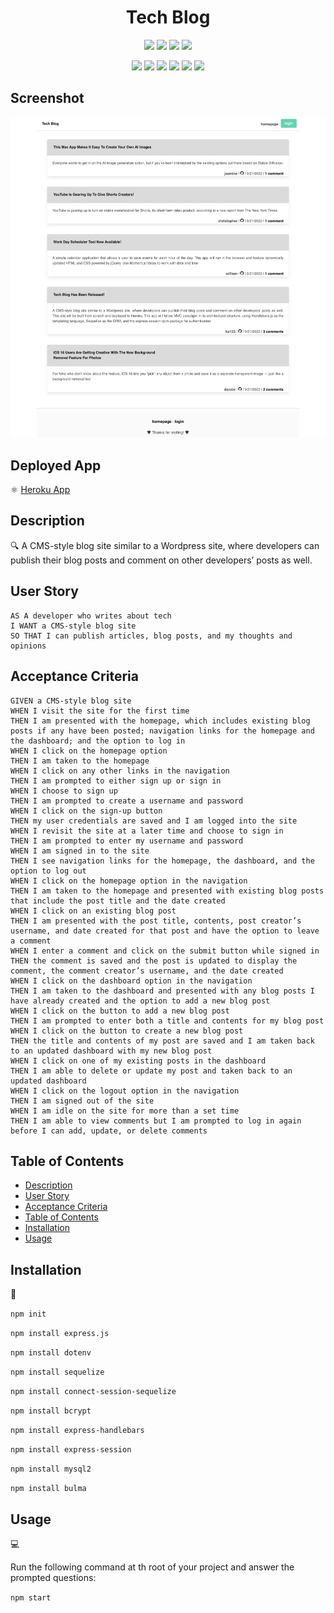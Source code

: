 <h1 align="center">Tech Blog</h1>
   
  
<p align="center">
    <img src="https://img.shields.io/github/repo-size/nguyendinhkhanhha296/mvc-tech-blog" />
    <img src="https://img.shields.io/github/languages/top/nguyendinhkhanhha296/mvc-tech-blog"  />
    <img src="https://img.shields.io/github/issues/nguyendinhkhanhha296/mvc-tech-blog" />
    <img src="https://img.shields.io/github/last-commit/nguyendinhkhanhha296/mvc-tech-blog" >
</p>
  
<p align="center">
    <img src="https://img.shields.io/badge/Javascript-yellow" />
    <img src="https://img.shields.io/badge/-bulma-blue"  />
    <img src="https://img.shields.io/badge/mySQL-purple"  />
    <img src="https://img.shields.io/badge/-Node.js-green" />
    <img src="https://img.shields.io/badge/-json-red" >
    <img src="https://img.shields.io/badge/-handlebars-orange" />
</p>

## Screenshot

![Screenshot](./assets/screencapture-ha-tech-blog-herokuapp-2022-09-20-22_41_07.png)

## Deployed App

:atom_symbol: [Heroku App](https://ha-tech-blog.herokuapp.com/)
   
## Description
  
🔍 A CMS-style blog site similar to a Wordpress site, where developers can publish their blog posts and comment on other developers’ posts as well.  
    
## User Story
  
```
AS A developer who writes about tech
I WANT a CMS-style blog site
SO THAT I can publish articles, blog posts, and my thoughts and opinions 
```
  
## Acceptance Criteria
  
``` 
GIVEN a CMS-style blog site
WHEN I visit the site for the first time
THEN I am presented with the homepage, which includes existing blog posts if any have been posted; navigation links for the homepage and the dashboard; and the option to log in
WHEN I click on the homepage option
THEN I am taken to the homepage
WHEN I click on any other links in the navigation
THEN I am prompted to either sign up or sign in
WHEN I choose to sign up
THEN I am prompted to create a username and password
WHEN I click on the sign-up button
THEN my user credentials are saved and I am logged into the site
WHEN I revisit the site at a later time and choose to sign in
THEN I am prompted to enter my username and password
WHEN I am signed in to the site
THEN I see navigation links for the homepage, the dashboard, and the option to log out
WHEN I click on the homepage option in the navigation
THEN I am taken to the homepage and presented with existing blog posts that include the post title and the date created
WHEN I click on an existing blog post
THEN I am presented with the post title, contents, post creator’s username, and date created for that post and have the option to leave a comment
WHEN I enter a comment and click on the submit button while signed in
THEN the comment is saved and the post is updated to display the comment, the comment creator’s username, and the date created
WHEN I click on the dashboard option in the navigation
THEN I am taken to the dashboard and presented with any blog posts I have already created and the option to add a new blog post
WHEN I click on the button to add a new blog post
THEN I am prompted to enter both a title and contents for my blog post
WHEN I click on the button to create a new blog post
THEN the title and contents of my post are saved and I am taken back to an updated dashboard with my new blog post
WHEN I click on one of my existing posts in the dashboard
THEN I am able to delete or update my post and taken back to an updated dashboard
WHEN I click on the logout option in the navigation
THEN I am signed out of the site
WHEN I am idle on the site for more than a set time
THEN I am able to view comments but I am prompted to log in again before I can add, update, or delete comments
```
  
## Table of Contents
- [Description](#description)
- [User Story](#user-story)
- [Acceptance Criteria](#acceptance-criteria)
- [Table of Contents](#table-of-contents)
- [Installation](#installation)
- [Usage](#usage)

## Installation
💾   
  
`npm init`
  
`npm install express.js`

`npm install dotenv`

`npm install sequelize`

`npm install connect-session-sequelize`

`npm install bcrypt`

`npm install express-handlebars`

`npm install express-session`

`npm install mysql2`

`npm install bulma`

## Usage
💻   
  
Run the following command at th root of your project and answer the prompted questions:
  
`npm start`
